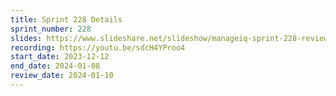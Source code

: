```yaml
---
title: Sprint 228 Details
sprint_number: 228
slides: https://www.slideshare.net/slideshow/manageiq-sprint-228-review-slide-deck/266887988
recording: https://youtu.be/sdcH4YProo4
start_date: 2023-12-12
end_date: 2024-01-08
review_date: 2024-01-10
---
```


